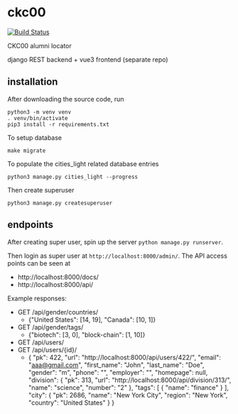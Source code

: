 # ckc00
[![Build Status](https://travis-ci.org/nosarthur/ckc00alumni.svg?branch=master)](https://travis-ci.org/nosarthur/ckc00alumni)

CKC00 alumni locator

django REST backend + vue3 frontend (separate repo)

## installation

After downloading the source code, run
```
python3 -m venv venv
. venv/bin/activate
pip3 install -r requirements.txt
```

To setup database
```
make migrate
```

To populate the cities_light related database entries
```
python3 manage.py cities_light --progress
```

Then create superuser
```
python3 manage.py createsuperuser
```

## endpoints

After creating super user, spin up the server `python manage.py runserver`.

Then login as super user at `http://localhost:8000/admin/`. The API access
points can be seen at

* http://localhost:8000/docs/
* http://localhost:8000/api/

Example responses:

* GET /api/gender/countries/
    * {"United States": [14, 19], "Canada": [10, 1]}
* GET /api/gender/tags/
    * {"biotech": [3, 0], "block-chain": [1, 10]}
* GET /api/users/
* GET /api/users/{id}/
    * { "pk": 422,
        "url": "http://localhost:8000/api/users/422/",
        "email": "aaa@gmail.com",
        "first_name": "John",
        "last_name": "Doe",
        "gender": "m",
        "phone": "",
        "employer": "",
        "homepage": null,
        "division": {
          "pk": 313,
          "url": "http://localhost:8000/api/division/313/",
          "name": "science",
          "number": "2"
        },
        "tags": [
          {
           "name": "finance"
          }
        ],
        "city": {
          "pk": 2686,
          "name": "New York City",
          "region": "New York",
          "country": "United States"
        }
      }

